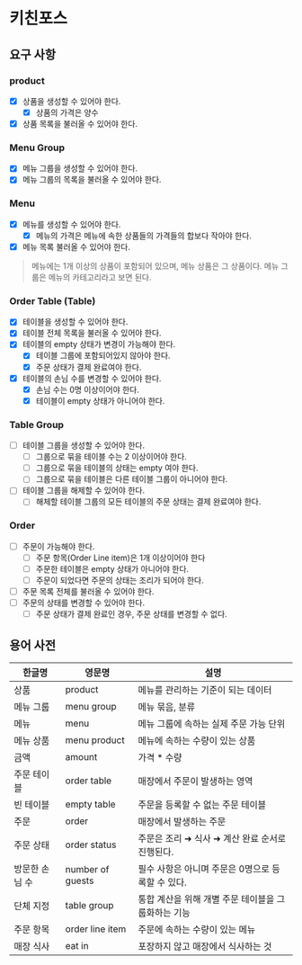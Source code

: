 # 키친포스

## 요구 사항
### product
 - [x] 상품을 생성할 수 있어야 한다.
    - [x] 상품의 가격은 양수
 - [x] 상품 목록을 불러올 수 있어야 한다.
 
### Menu Group
 - [x] 메뉴 그룹을 생성할 수 있어야 한다.
 - [x] 메뉴 그룹의 목록을 불러올 수 있어야 한다.
 
### Menu
 - [x] 메뉴를 생성할 수 있어야 한다.
    - [x] 메뉴의 가격은 메뉴에 속한 상품들의 가격들의 합보다 작아야 한다.
 - [x] 메뉴 목록 불러올 수 있어야 한다.

 > 메뉴에는 1개 이상의 상품이 포함되어 있으며, 메뉴 상품은 그 상품이다. 메뉴 그룹은 메뉴의 카테고리라고 보면 된다.

### Order Table (Table)
 - [x] 테이블을 생성할 수 있어야 한다.
 - [x] 테이블 전체 목록을 불러올 수 있어야 한다.
 - [x] 테이블의 empty 상태가 변경이 가능해야 한다.
    - [x] 테이블 그룹에 포함되어있지 않아야 한다.
    - [x] 주문 상태가 결제 완료여야 한다.
 - [x] 테이블의 손님 수를 변경할 수 있어야 한다.
    - [x] 손님 수는 0명 이상이어야 한다.
    - [x] 테이블이 empty 상태가 아니어야 한다.

### Table Group
 - [ ] 테이블 그룹을 생성할 수 있어야 한다.
    - [ ] 그룹으로 묶을 테이블 수는 2 이상이어야 한다.
    - [ ] 그룹으로 묶을 테이블의 상태는 empty 여야 한다.
    - [ ] 그룹으로 묶을 테이블은 다른 테이블 그룹이 아니어야 한다.
 - [ ] 테이블 그룹을 해제할 수 있어야 한다.
    - [ ] 해체할 테이블 그룹의 모든 테이블의 주문 상태는 결제 완료여야 한다.

### Order
 - [ ] 주문이 가능해야 한다.
    - [ ] 주문 항목(Order Line item)은 1개 이상이어야 한다
    - [ ] 주문한 테이블은 empty 상태가 아니어야 한다.
    - [ ] 주문이 되었다면 주문의 상태는 조리가 되어야 한다.
 - [ ] 주문 목록 전체를 불러올 수 있어야 한다.
 - [ ] 주문의 상태를 변경할 수 있어야 한다.
     - [ ] 주문 상태가 결제 완료인 경우, 주문 상태를 변경할 수 없다.

## 용어 사전

| 한글명 | 영문명 | 설명 |
| --- | --- | --- |
| 상품 | product | 메뉴를 관리하는 기준이 되는 데이터 |
| 메뉴 그룹 | menu group | 메뉴 묶음, 분류 |
| 메뉴 | menu | 메뉴 그룹에 속하는 실제 주문 가능 단위 |
| 메뉴 상품 | menu product | 메뉴에 속하는 수량이 있는 상품 |
| 금액 | amount | 가격 * 수량 |
| 주문 테이블 | order table | 매장에서 주문이 발생하는 영역 |
| 빈 테이블 | empty table | 주문을 등록할 수 없는 주문 테이블 |
| 주문 | order | 매장에서 발생하는 주문 |
| 주문 상태 | order status | 주문은 조리 ➜ 식사 ➜ 계산 완료 순서로 진행된다. |
| 방문한 손님 수 | number of guests | 필수 사항은 아니며 주문은 0명으로 등록할 수 있다. |
| 단체 지정 | table group | 통합 계산을 위해 개별 주문 테이블을 그룹화하는 기능 |
| 주문 항목 | order line item | 주문에 속하는 수량이 있는 메뉴 |
| 매장 식사 | eat in | 포장하지 않고 매장에서 식사하는 것 |
